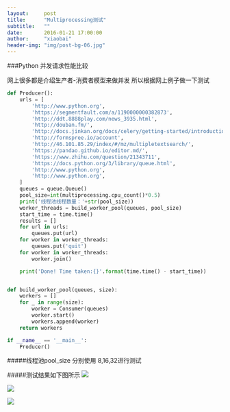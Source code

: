 ```yaml
---
layout:     post
title:      "Multiprocessing测试"
subtitle:   ""
date:       2016-01-21 17:00:00
author:     "xiaobai"
header-img: "img/post-bg-06.jpg"
---
```


###Python 并发请求性能比较

网上很多都是介绍生产者-消费者模型来做并发
所以根据网上例子做一下测试

```python
def Producer():
    urls = [
        'http://www.python.org',
        'https://segmentfault.com/a/1190000000382873',
        'http://ddt.8888play.com/news_3935.html',
        'http://douban.fm/',
        'http://docs.jinkan.org/docs/celery/getting-started/introduction.html',
        'http://formspree.io/account',
        'http://46.101.85.29/index/#/mz/multipletextsearch/',
        'https://pandao.github.io/editor.md/',
        'https://www.zhihu.com/question/21343711',
        'https://docs.python.org/3/library/queue.html',
        'http://www.python.org',
        'http://www.python.org',
    ]
    queues = queue.Queue()
    pool_size=int(multiprocessing.cpu_count()*0.5)
    print('线程池线程数量：'+str(pool_size))
    worker_threads = build_worker_pool(queues, pool_size)
    start_time = time.time()
    results = []
    for url in urls:
        queues.put(url)
    for worker in worker_threads:
        queues.put('quit')
    for worker in worker_threads:
        worker.join()

    print('Done! Time taken:{}'.format(time.time() - start_time))


def build_worker_pool(queues, size):
    workers = []
    for _ in range(size):
        worker = Consumer(queues)
        worker.start()
        workers.append(worker)
    return workers

if __name__ == '__main__':
    Producer()
```

#####线程池pool_size 分别使用 8,16,32进行测试

#####测试结果如下图所示
![](https://raw.githubusercontent.com/xiaobaiyizhi/xiaobaiyizhi.github.io/master/img/process-test/c-p8%20.png)

![](https://raw.githubusercontent.com/xiaobaiyizhi/xiaobaiyizhi.github.io/master/img/process-test/c-p16.png)

![](https://raw.githubusercontent.com/xiaobaiyizhi/xiaobaiyizhi.github.io/master/img/process-test/c-p32.png)